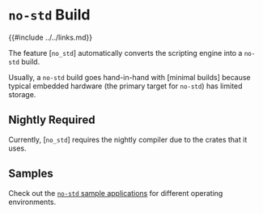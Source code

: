 `no-std` Build
=============

{{#include ../../links.md}}

The feature [`no_std`] automatically converts the scripting engine into a `no-std` build.

Usually, a `no-std` build goes hand-in-hand with [minimal builds] because typical embedded
hardware (the primary target for `no-std`) has limited storage.


Nightly Required
----------------

Currently, [`no_std`] requires the nightly compiler due to the crates that it uses.


Samples
-------

Check out the [`no-std` sample applications](../examples/rust.md#no-std-samples) for different operating environments.
